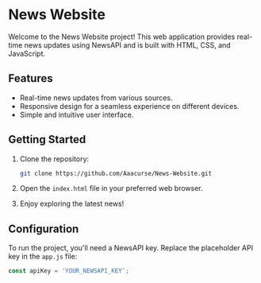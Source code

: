 # News Website

Welcome to the News Website project! This web application provides real-time news updates using NewsAPI and is built with HTML, CSS, and JavaScript.

## Features

- Real-time news updates from various sources.
- Responsive design for a seamless experience on different devices.
- Simple and intuitive user interface.

## Getting Started

1. Clone the repository:

    ```bash
    git clone https://github.com/Aaacurse/News-Website.git
    ```

2. Open the `index.html` file in your preferred web browser.

3. Enjoy exploring the latest news!

## Configuration

To run the project, you'll need a NewsAPI key. Replace the placeholder API key in the `app.js` file:

```javascript
const apiKey = 'YOUR_NEWSAPI_KEY';

